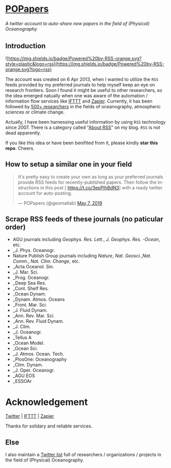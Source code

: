 # [POPapers](https://twitter.com/geomatlab)
###### A twitter account to auto-share new papers in the field of (Physical) Oceanography

## Introduction

![https://img.shields.io/badge/Powered%20by-RSS-orange.svg?style=plastic&logo=rss](https://img.shields.io/badge/Powered%20by-RSS-orange.svg?logo=rss)

The account was created on 6 Apr 2013, when I wanted to utilize the `RSS` feeds provided by my preferred journals to help myself keep an eye on research frontiers. Soon I found it might be useful to other researchers, so the idea emerged natually when one was aware of the automation / information flow services like [IFTTT](https://ifttt.com) and [Zapier](https://zapier.com). Currently, it has been followed by [500+ researchers](https://twitter.com/geomatlab/followers) in the fields of oceanography, atmospheric sciences or climate change.

Actually, I have been harnessing useful information by using `RSS` technology since 2007. There is a category called "[About RSS](https://chouj.github.io/categories/rss%E7%9B%B8%E5%85%B3/)" on my blog. `RSS` is not dead apparently.

If you like this idea or have been benifited from it, please kindly **star this repo**. Cheers.

## How to setup a similar one in your field

<blockquote class="twitter-tweet" data-partner="tweetdeck"><p lang="en" dir="ltr">It&#39;s pretty easy to create your own as long as your preferred journals provide RSS feeds for recently-published papers. Then follow the instructions in this post [ <a href="https://t.co/3epPIhBdN3">https://t.co/3epPIhBdN3</a>] with a ready twitter account for auto-posting.</p>&mdash; POPapers (@geomatlab) <a href="https://twitter.com/geomatlab/status/1125692588302819329?ref_src=twsrc%5Etfw">May 7, 2019</a></blockquote>

## Scrape RSS feeds of these journals (no paticular order)

- AGU journals including _Geophys. Res. Lett._, _J. Geophys. Res. -Ocean_, etc.
- _J. Phys. Oceanogr.
- Nature Publish Group journals including _Nature_, _Nat. Geosci._,_Nat. Comm._, _Nat. Clim. Change_, etc.
- _Acta Oceanol. Sin.
- _J. Mar. Sci.
- _Prog. Oceanogr.
- _Deep Sea Res.
- _Cont. Shelf Res.
- _Ocean Dynam.
- _Dynam. Atmos. Oceans
- _Front. Mar. Sci.
- _J. Fluid Dynam.
- _Ann. Rev. Mar. Sci.
- _Ann. Rev. Fluid Dynam.
- _J. Clim.
- _J. Oceanogr.
- _Tellus A
- _Ocean Model.
- _Ocean Sci.
- _J. Atmos. Ocean. Tech.
- _PlosOne: Oceanography
- _Clim. Dynam.
- _J. Oper. Oceanogr.
- _AGU EOS
- _ESSOAr

# Acknowledgement

[Twitter](https://twitter.com) | [IFTTT](https://ifttt.com) | [Zapier](https://zapier.com)

Thanks for solidary and reliable services.

## Else

I also maintain a [Twitter list](https://twitter.com/chouj/lists/oceanography) full of researchers / organizations / projects in the field of (Physical) Oceanography.

